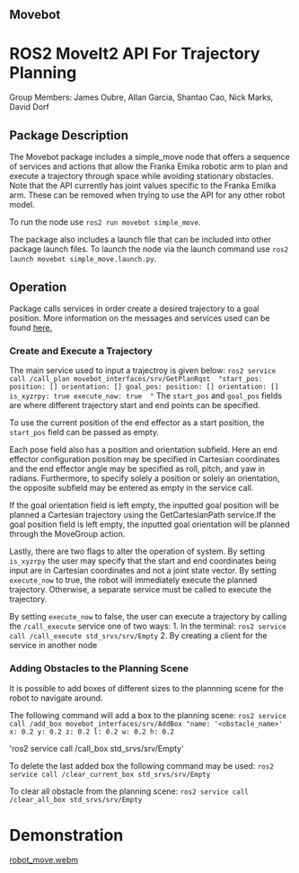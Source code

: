 ## Movebot
# ROS2 MoveIt2 API For Trajectory Planning 

Group Members: James Oubre, Allan Garcia, Shantao Cao, Nick Marks, David Dorf

## Package Description
The Movebot package includes a simple_move node that offers a sequence of services and actions that allow the 
Franka Emika robotic arm to plan and execute a trajectory through space while avoiding stationary obstacles. 
Note that the API currently  has joint values specific to the Franka Emilka arm. These can be removed when trying 
to use the API for any other robot model. 

To run the node use `ros2 run movebot simple_move`. 

The package also includes a launch file that can be included into other package launch files.
To launch the node via the launch command use `ros2 launch movebot simple_move.launch.py`. 

## Operation
Package calls services in order create a desired trajectory to a goal position. More information on the messages and services used can be found [here.](./movebot_interfaces) 


### Create and Execute a Trajectory
The main service used to input a trajectroy is given below:
`
    ros2 service call /call_plan movebot_interfaces/srv/GetPlanRqst 
    "start_pos:
    position: []
    orientation: []
    goal_pos:
    position: []
    orientation: []
    is_xyzrpy: true
    execute_now: true 
    "
`
The `start_pos` and `goal_pos` fields are where different trajectory start and end points can be 
specified. 

To use the current position of the end effector as a start position, the `start_pos` field can
be passed as empty.

Each pose field also has a position and orientation subfield. Here an end effector configuration
position may be specified in Cartesian coordinates and the end effector angle may be specified
as roll, pitch, and yaw in radians. Furthermore, to specify solely a position or solely an 
orientation, the opposite subfield may be entered as empty in the service call.

If the goal orientation field is left empty, the inputted goal position will be planned 
a Cartesian trajectory using the GetCartesianPath service.If the goal position field is left 
empty, the inputted goal orientation will be planned through the MoveGroup action.

Lastly, there are two flags to alter the operation of system. By setting `is_xyzrpy` the user may
specify that the start and end coordinates being input are in Cartesian coordinates and not a
joint state vector. By setting `execute_now` to true, the robot will immediately execute the planned
trajectory. Otherwise, a separate service must be called to execute the trajectory.

By setting `execute_now` to false, the user can execute a trajectory by calling the `/call_execute` service
one of two ways:
    1. In the terminal: `ros2 service call /call_execute std_srvs/srv/Empty`
    2. By creating a client for the service in another node


### Adding Obstacles to the Planning Scene
It is possible to add boxes of different sizes to the plannning scene for the robot to navigate 
around.

The following command will add a box to the planning scene:
`
        ros2 service call /add_box movebot_interfaces/srv/AddBox "name: '<obstacle_name>'
        x: 0.2
        y: 0.2
        z: 0.2
        l: 0.2
        w: 0.2
        h: 0.2
`

'ros2 service call /call_box std_srvs/srv/Empty'

To delete the last added box the following command may be used:
`ros2 service call /clear_current_box std_srvs/srv/Empty `

To clear all obstacle from the planning scene:
`ros2 service call /clear_all_box std_srvs/srv/Empty`

# Demonstration

[robot_move.webm](https://user-images.githubusercontent.com/46512429/201226143-f7d638e7-5f5c-4de6-9c8c-1f0e36112dcc.webm)
